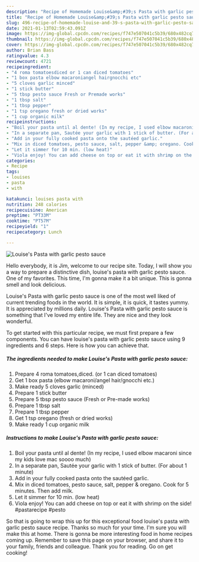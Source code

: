 ```yaml
---
description: "Recipe of Homemade Louise&amp;#39;s Pasta with garlic pesto sauce"
title: "Recipe of Homemade Louise&amp;#39;s Pasta with garlic pesto sauce"
slug: 496-recipe-of-homemade-louise-and-39-s-pasta-with-garlic-pesto-sauce
date: 2021-01-13T02:59:43.091Z
image: https://img-global.cpcdn.com/recipes/f747e507041c5b39/680x482cq70/louises-pasta-with-garlic-pesto-sauce-recipe-main-photo.jpg
thumbnail: https://img-global.cpcdn.com/recipes/f747e507041c5b39/680x482cq70/louises-pasta-with-garlic-pesto-sauce-recipe-main-photo.jpg
cover: https://img-global.cpcdn.com/recipes/f747e507041c5b39/680x482cq70/louises-pasta-with-garlic-pesto-sauce-recipe-main-photo.jpg
author: Brian Bass
ratingvalue: 4.3
reviewcount: 4721
recipeingredient:
- "4 roma tomatoesdiced or 1 can diced tomatoes"
- "1 box pasta elbow macaroniangel hairgnocchi etc"
- "5 cloves garlic minced"
- "1 stick butter"
- "5 tbsp pesto sauce Fresh or Premade works"
- "1 tbsp salt"
- "1 tbsp pepper"
- "1 tsp oregano fresh or dried works"
- "1 cup organic milk"
recipeinstructions:
- "Boil your pasta until al dente! (In my recipe, I used elbow macaroni since my kids love mac soooo much)"
- "In a separate pan, Sautée your garlic with 1 stick of butter. (For about 1 minute)"
- "Add in your fully cooked pasta onto the sautéed garlic."
- "Mix in diced tomatoes, pesto sauce, salt, pepper &amp; oregano. Cook for 5 minutes. Then add milk."
- "Let it simmer for 10 min. (low heat)"
- "Viola enjoy! You can add cheese on top or eat it with shrimp on the side! #pastarecipe #pesto"
categories:
- Recipe
tags:
- louises
- pasta
- with

katakunci: louises pasta with 
nutrition: 248 calories
recipecuisine: American
preptime: "PT33M"
cooktime: "PT57M"
recipeyield: "1"
recipecategory: Lunch

---
```



![Louise&#39;s Pasta with garlic pesto sauce](https://img-global.cpcdn.com/recipes/f747e507041c5b39/680x482cq70/louises-pasta-with-garlic-pesto-sauce-recipe-main-photo.jpg)

Hello everybody, it is Jim, welcome to our recipe site. Today, I will show you a way to prepare a distinctive dish, louise&#39;s pasta with garlic pesto sauce. One of my favorites. This time, I'm gonna make it a bit unique. This is gonna smell and look delicious.



Louise&#39;s Pasta with garlic pesto sauce is one of the most well liked of current trending foods in the world. It is simple, it is quick, it tastes yummy. It is appreciated by millions daily. Louise&#39;s Pasta with garlic pesto sauce is something that I've loved my entire life. They are nice and they look wonderful.


To get started with this particular recipe, we must first prepare a few components. You can have louise&#39;s pasta with garlic pesto sauce using 9 ingredients and 6 steps. Here is how you can achieve that.

<!--inarticleads1-->

##### The ingredients needed to make Louise&#39;s Pasta with garlic pesto sauce:

1. Prepare 4 roma tomatoes,diced. (or 1 can diced tomatoes)
1. Get 1 box pasta (elbow macaroni/angel hair/gnocchi etc.)
1. Make ready 5 cloves garlic (minced)
1. Prepare 1 stick butter
1. Prepare 5 tbsp pesto sauce (Fresh or Pre-made works)
1. Prepare 1 tbsp salt
1. Prepare 1 tbsp pepper
1. Get 1 tsp oregano (fresh or dried works)
1. Make ready 1 cup organic milk




<!--inarticleads2-->

##### Instructions to make Louise&#39;s Pasta with garlic pesto sauce:

1. Boil your pasta until al dente! (In my recipe, I used elbow macaroni since my kids love mac soooo much)
1. In a separate pan, Sautée your garlic with 1 stick of butter. (For about 1 minute)
1. Add in your fully cooked pasta onto the sautéed garlic.
1. Mix in diced tomatoes, pesto sauce, salt, pepper &amp; oregano. Cook for 5 minutes. Then add milk.
1. Let it simmer for 10 min. (low heat)
1. Viola enjoy! You can add cheese on top or eat it with shrimp on the side! #pastarecipe #pesto




So that is going to wrap this up for this exceptional food louise&#39;s pasta with garlic pesto sauce recipe. Thanks so much for your time. I'm sure you will make this at home. There is gonna be more interesting food in home recipes coming up. Remember to save this page on your browser, and share it to your family, friends and colleague. Thank you for reading. Go on get cooking!

